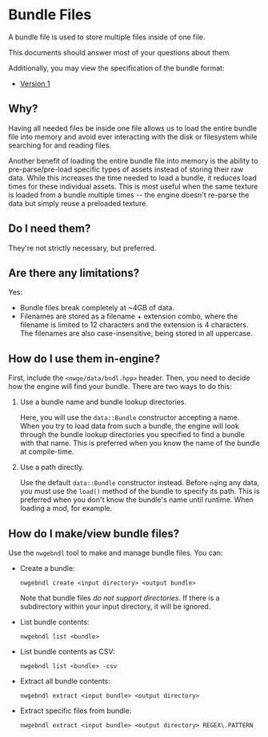 # Bundle Files

A bundle file is used to store multiple files inside of one file.

This documents should answer most of your questions about them.

Additionally, you may view the specification of the bundle format:

* [Version 1](BUNDLEv1)

## Why?

Having all needed files be inside one file allows us to load the entire bundle
file into memory and avoid ever interacting with the disk or filesystem while
searching for and reading files.

Another benefit of loading the entire bundle file into memory is the ability to
pre-parse/pre-load specific types of assets instead of storing their raw data.
While this increases the time needed to load a bundle, it reduces load times for
these individual assets. This is most useful when the same texture is loaded
from a bundle multiple times -- the engine doesn't re-parse the data but simply
reuse a preloaded texture.

## Do I need them?

They're not strictly necessary, but preferred.

## Are there any limitations?

Yes:

* Bundle files break completely at ~4GB of data.
* Filenames are stored as a filename + extension combo, where the filename is
  limited to 12 characters and the extension is 4 characters. The filenames are
  also case-insensitive, being stored in all uppercase.

## How do I use them in-engine?

First, include the `<nwge/data/bndl.hpp>` header. Then, you need to decide how
the engine will find your bundle. There are two ways to do this:

1. Use a bundle name and bundle lookup directories.

    Here, you will use the `data::Bundle` constructor accepting a name. When you
    try to load data from such a bundle, the engine will look through the bundle
    lookup directories you specified to find a bundle with that name. This is
    preferred when you know the name of the bundle at compile-time.

2. Use a path directly.

    Use the default `data::Bundle` constructor instead. Before `nq`ing any data,
    you must use the `load()` method of the bundle to specify its path. This is
    preferred when you don't know the bundle's name until runtime. When loading
    a mod, for example.

## How do I make/view bundle files?

Use the `nwgebndl` tool to make and manage bundle files. You can:

* Create a bundle:

    ```console
    nwgebndl create <input directory> <output bundle>
    ```

    Note that bundle files _do not support directories_. If there is a
    subdirectory within your input directory, it will be ignored.

* List bundle contents:

    ```console
    nwgebndl list <bundle>
    ```

* List bundle contents as CSV:

    ```console
    nwgebndl list <bundle> -csv
    ```

* Extract all bundle contents:

  ```console
  nwgebndl extract <input bundle> <output directory>
  ```

* Extract specific files from bundle:

  ```console
  nwgebndl extract <input bundle> <output directory> REGEX\.PATTERN
  ```
 